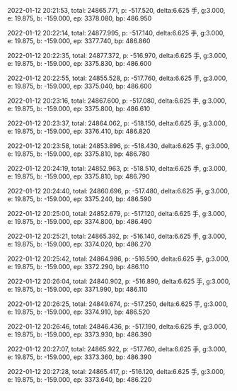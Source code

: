 2022-01-12 20:21:53, total: 24865.771, p: -517.520, delta:6.625 手, g:3.000, e: 19.875, b: -159.000, ep: 3378.080, bp: 486.950

2022-01-12 20:22:14, total: 24877.995, p: -517.140, delta:6.625 手, g:3.000, e: 19.875, b: -159.000, ep: 3377.740, bp: 486.860

2022-01-12 20:22:35, total: 24877.372, p: -516.970, delta:6.625 手, g:3.000, e: 19.875, b: -159.000, ep: 3375.830, bp: 486.600

2022-01-12 20:22:55, total: 24855.528, p: -517.760, delta:6.625 手, g:3.000, e: 19.875, b: -159.000, ep: 3375.040, bp: 486.600

2022-01-12 20:23:16, total: 24867.600, p: -517.080, delta:6.625 手, g:3.000, e: 19.875, b: -159.000, ep: 3375.800, bp: 486.610

2022-01-12 20:23:37, total: 24864.062, p: -518.150, delta:6.625 手, g:3.000, e: 19.875, b: -159.000, ep: 3376.410, bp: 486.820

2022-01-12 20:23:58, total: 24853.896, p: -518.430, delta:6.625 手, g:3.000, e: 19.875, b: -159.000, ep: 3375.810, bp: 486.780

2022-01-12 20:24:19, total: 24852.963, p: -518.510, delta:6.625 手, g:3.000, e: 19.875, b: -159.000, ep: 3375.810, bp: 486.790

2022-01-12 20:24:40, total: 24860.696, p: -517.480, delta:6.625 手, g:3.000, e: 19.875, b: -159.000, ep: 3375.240, bp: 486.590

2022-01-12 20:25:00, total: 24852.679, p: -517.120, delta:6.625 手, g:3.000, e: 19.875, b: -159.000, ep: 3374.800, bp: 486.490

2022-01-12 20:25:21, total: 24865.392, p: -516.140, delta:6.625 手, g:3.000, e: 19.875, b: -159.000, ep: 3374.020, bp: 486.270

2022-01-12 20:25:42, total: 24864.986, p: -516.590, delta:6.625 手, g:3.000, e: 19.875, b: -159.000, ep: 3372.290, bp: 486.110

2022-01-12 20:26:04, total: 24840.902, p: -516.890, delta:6.625 手, g:3.000, e: 19.875, b: -159.000, ep: 3371.990, bp: 486.110

2022-01-12 20:26:25, total: 24849.674, p: -517.250, delta:6.625 手, g:3.000, e: 19.875, b: -159.000, ep: 3374.910, bp: 486.520

2022-01-12 20:26:46, total: 24846.436, p: -517.190, delta:6.625 手, g:3.000, e: 19.875, b: -159.000, ep: 3373.930, bp: 486.390

2022-01-12 20:27:07, total: 24865.922, p: -517.760, delta:6.625 手, g:3.000, e: 19.875, b: -159.000, ep: 3373.360, bp: 486.390

2022-01-12 20:27:28, total: 24865.417, p: -516.120, delta:6.625 手, g:3.000, e: 19.875, b: -159.000, ep: 3373.640, bp: 486.220